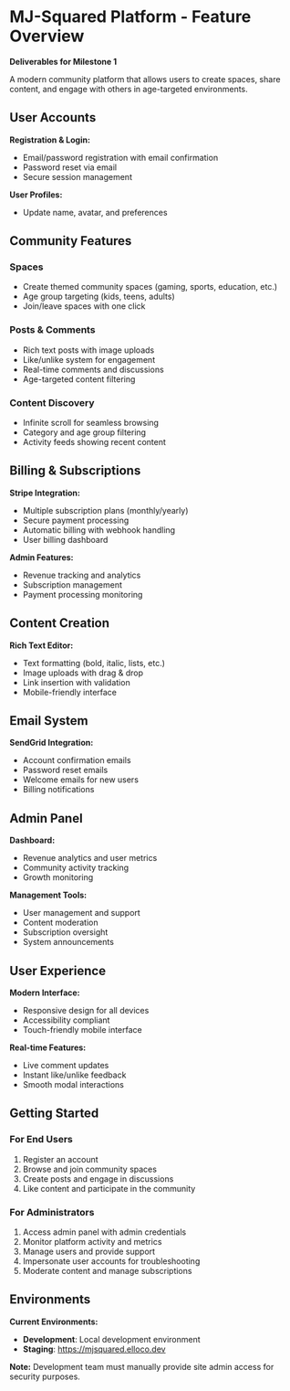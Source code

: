 # MJ-Squared Platform - Feature Overview

**Deliverables for Milestone 1**

A modern community platform that allows users to create spaces, share content, and engage with others in age-targeted environments.

## User Accounts

**Registration & Login:**
- Email/password registration with email confirmation
- Password reset via email
- Secure session management

**User Profiles:**
- Update name, avatar, and preferences

## Community Features

### Spaces
- Create themed community spaces (gaming, sports, education, etc.)
- Age group targeting (kids, teens, adults)
- Join/leave spaces with one click

### Posts & Comments
- Rich text posts with image uploads
- Like/unlike system for engagement
- Real-time comments and discussions
- Age-targeted content filtering

### Content Discovery
- Infinite scroll for seamless browsing
- Category and age group filtering
- Activity feeds showing recent content

## Billing & Subscriptions

**Stripe Integration:**
- Multiple subscription plans (monthly/yearly)
- Secure payment processing
- Automatic billing with webhook handling
- User billing dashboard

**Admin Features:**
- Revenue tracking and analytics
- Subscription management
- Payment processing monitoring

## Content Creation

**Rich Text Editor:**
- Text formatting (bold, italic, lists, etc.)
- Image uploads with drag & drop
- Link insertion with validation
- Mobile-friendly interface

## Email System

**SendGrid Integration:**
- Account confirmation emails
- Password reset emails
- Welcome emails for new users
- Billing notifications

## Admin Panel

**Dashboard:**
- Revenue analytics and user metrics
- Community activity tracking
- Growth monitoring

**Management Tools:**
- User management and support
- Content moderation
- Subscription oversight
- System announcements

## User Experience

**Modern Interface:**
- Responsive design for all devices
- Accessibility compliant
- Touch-friendly mobile interface

**Real-time Features:**
- Live comment updates
- Instant like/unlike feedback
- Smooth modal interactions

## Getting Started

### For End Users
1. Register an account
2. Browse and join community spaces
3. Create posts and engage in discussions
4. Like content and participate in the community

### For Administrators
1. Access admin panel with admin credentials
2. Monitor platform activity and metrics
3. Manage users and provide support
4. Impersonate user accounts for troubleshooting
5. Moderate content and manage subscriptions

## Environments

**Current Environments:**
- **Development**: Local development environment
- **Staging**: https://mjsquared.elloco.dev

**Note:** Development team must manually provide site admin access for security purposes.




